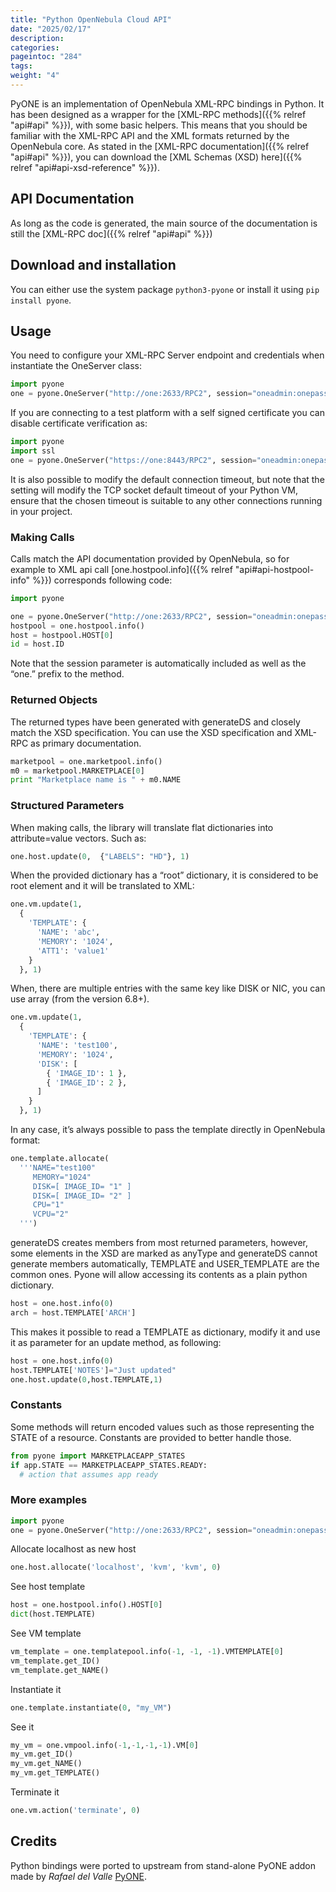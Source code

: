 ```yaml
---
title: "Python OpenNebula Cloud API"
date: "2025/02/17"
description:
categories:
pageintoc: "284"
tags:
weight: "4"
---
```


<a id="python"></a>

<!--# PyONE: OpenNebula Python Bindings -->

PyONE is an implementation of OpenNebula XML-RPC bindings in Python. It has been designed as a wrapper for the [XML-RPC methods]({{% relref "api#api" %}}), with some basic helpers. This means that you should be familiar with the XML-RPC API and the XML formats returned by the OpenNebula core. As stated in the [XML-RPC documentation]({{% relref "api#api" %}}), you can download the [XML Schemas (XSD) here]({{% relref "api#api-xsd-reference" %}}).

## API Documentation

As long as the code is generated, the main source of the documentation is still the [XML-RPC doc]({{% relref "api#api" %}})

## Download and installation

You can either use the system package `python3-pyone` or install it using `pip install pyone`.

## Usage

You need to configure your XML-RPC Server endpoint and credentials when instantiate the OneServer class:

```python
import pyone
one = pyone.OneServer("http://one:2633/RPC2", session="oneadmin:onepass")
```

If you are connecting to a test platform with a self signed certificate you can disable
certificate verification as:

```python
import pyone
import ssl
one = pyone.OneServer("https://one:8443/RPC2", session="oneadmin:onepass", https_verify=False)
```

It is also possible to modify the default connection timeout, but note that the setting will modify the TCP socket default timeout of your Python VM, ensure that the chosen timeout is suitable to any other connections running in your project.

### Making Calls

Calls match the API documentation provided by OpenNebula, so for example to XML api call [one.hostpool.info]({{% relref "api#api-hostpool-info" %}}) corresponds following code:

```python
import pyone

one = pyone.OneServer("http://one:2633/RPC2", session="oneadmin:onepass" )
hostpool = one.hostpool.info()
host = hostpool.HOST[0]
id = host.ID
```

Note that the session parameter is automatically included as well as the “one.” prefix to the method.

### Returned Objects

The returned types have been generated with generateDS and closely match the XSD specification.  You can use the XSD specification and  XML-RPC as primary documentation.

```python
marketpool = one.marketpool.info()
m0 = marketpool.MARKETPLACE[0]
print "Marketplace name is " + m0.NAME
```

### Structured Parameters

When making calls, the library will translate flat dictionaries into attribute=value vectors. Such as:

```python
one.host.update(0,  {"LABELS": "HD"}, 1)
```

When the provided dictionary has a “root” dictionary, it is considered to be root
element and it will be translated to XML:

```python
one.vm.update(1,
  {
    'TEMPLATE': {
      'NAME': 'abc',
      'MEMORY': '1024',
      'ATT1': 'value1'
    }
  }, 1)
```

When, there are multiple entries with the same key like DISK or NIC, you can use array (from the version 6.8+).

```python
one.vm.update(1,
  {
    'TEMPLATE': {
      'NAME': 'test100',
      'MEMORY': '1024',
      'DISK': [
        { 'IMAGE_ID': 1 },
        { 'IMAGE_ID': 2 },
      ]
    }
  }, 1)
```

In any case, it’s always possible to pass the template directly in OpenNebula format:

```python
one.template.allocate(
  '''NAME="test100"
     MEMORY="1024"
     DISK=[ IMAGE_ID= "1" ]
     DISK=[ IMAGE_ID= "2" ]
     CPU="1"
     VCPU="2"
  ''')
```

generateDS creates members from most returned parameters, however, some elements in the XSD are marked as anyType and generateDS cannot generate members automatically, TEMPLATE and USER_TEMPLATE are the common ones. Pyone will allow accessing its contents as a plain python dictionary.

```python
host = one.host.info(0)
arch = host.TEMPLATE['ARCH']
```

This makes it possible to read a TEMPLATE as dictionary, modify it and use it as parameter for an update method, as following:

```python
host = one.host.info(0)
host.TEMPLATE['NOTES']="Just updated"
one.host.update(0,host.TEMPLATE,1)
```

### Constants

Some methods will return encoded values such as those representing the STATE of a resource. Constants are provided to better handle those.

```python
from pyone import MARKETPLACEAPP_STATES
if app.STATE == MARKETPLACEAPP_STATES.READY:
  # action that assumes app ready
```

### More examples

```python
import pyone
one = pyone.OneServer("http://one:2633/RPC2", session="oneadmin:onepass" )
```

Allocate localhost as new host

```python
one.host.allocate('localhost', 'kvm', 'kvm', 0)
```

See host template

```python
host = one.hostpool.info().HOST[0]
dict(host.TEMPLATE)
```

See VM template

```python
vm_template = one.templatepool.info(-1, -1, -1).VMTEMPLATE[0]
vm_template.get_ID()
vm_template.get_NAME()
```

Instantiate it

```python
one.template.instantiate(0, "my_VM")
```

See it

```python
my_vm = one.vmpool.info(-1,-1,-1,-1).VM[0]
my_vm.get_ID()
my_vm.get_NAME()
my_vm.get_TEMPLATE()
```

Terminate it

```python
one.vm.action('terminate', 0)
```

## Credits

Python bindings were ported to upstream from stand-alone PyONE addon made by *Rafael del Valle* [PyONE](https://pypi.org/project/pyone/1.0.5/).
